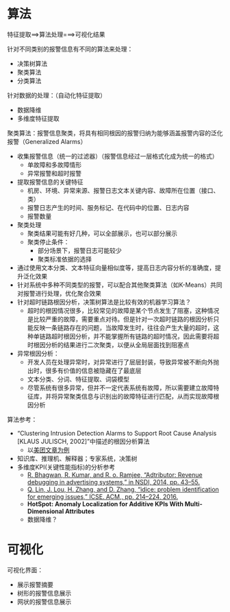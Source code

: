 # 算法

特征提取==>算法处理===>可视化结果

针对不同类别的报警信息有不同的算法来处理：

- 决策树算法
- 聚类算法
- 分类算法

针对数据的处理：（自动化特征提取）

- 数据降维
- 多维度特征提取



聚类算法：报警信息聚类，将具有相同根因的报警归纳为能够涵盖报警内容的泛化报警（Generalized Alarms）

- 收集报警信息（统一的过滤器）（报警信息经过一层格式化成为统一的格式）
  - 单故障和多故障情形
  - 异常报警和超时报警
- 提取报警信息的关键特征
  - 机房、环境、异常来源、报警日志文本关键内容、故障所在位置（接口、类）
  - 报警日志产生的时间、服务标记、在代码中的位置、日志内容
  - 报警数量
- 聚类处理
  - 聚类结果可能有好几种，可以全部展示，也可以部分展示
  - 聚类停止条件：
    - 部分场景下，报警日志可能较少
    - 聚类标准依据的选择
- 通过使用文本分类、文本特征向量相似度等，提高日志内容分析的准确度，提升泛化效果
- 针对系统中多种不同类型的报警，可以配合其他聚类算法（如K-Means）共同对报警进行处理，优化聚合效果
- 针对超时链路根因分析，决策树算法是比较有效的机器学习算法？
  - 超时的根因情况很多，比较常见的故障是某个节点发生了阻塞，这种情况是比较严重的故障，需要重点对待。但是针对一次超时链路的根因分析只能反映一条链路存在的问题，当故障发生时，往往会产生大量的超时，这种单链路超时根因分析，并不能掌握所有链路的超时情况，因此需要将超时根因分析的结果进行二次聚类，以便从全局层面找到阻塞点
- 异常根因分析：
  - 开发人员在处理异常时，对异常进行了层层封装，导致异常被不断向外抛出时，很多有价值的信息被隐藏在了最底层
  - 文本分类、分词、特征提取、词袋模型
  - 尽管系统有很多异常，但并不一定代表系统有故障，所以需要建立故障特征库，并将异常聚类信息与识别出的故障特征进行匹配，从而实现故障根因分析

算法参考：

- “Clustering Intrusion Detection Alarms to Support Root Cause Analysis [KLAUS JULISCH, 2002]”中描述的根因分析算法
  - 以[美团文章为例](https://tech.meituan.com/2019/02/28/root-clause-analysis.html)
- 知识库、推理机、解释器；专家系统，决策树
- 多维度KPI(关键性能指标)的分析参考
  - [R. Bhagwan, R. Kumar, and R. o. Ramjee, “Adtributor: Revenue debugging in advertising systems,” in NSDI, 2014, pp. 43–55.](https://www.microsoft.com/en-us/research/wp-content/uploads/2016/02/main-14.pdf)
  - [Q. Lin, J. Lou, H. Zhang, and D. Zhang, “idice: problem identification for emerging issues,” ICSE. ACM,, pp. 214–224, 2016.](https://www.microsoft.com/en-us/research/wp-content/uploads/2016/07/ICSE-2016-1-iDice-Problem-Identification-for-Emerging-Issues.pdf)
  - **HotSpot: Anomaly Localization for Additive KPIs With Multi-Dimensional Attributes**
  - 数据降维？



# 可视化

可视化界面：

- 展示报警摘要
- 树形的报警信息展示
- 网状的报警信息展示